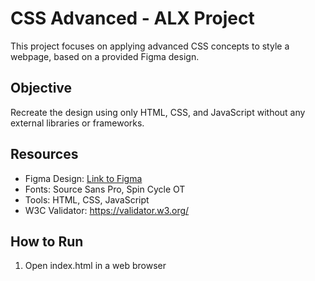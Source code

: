 # CSS Advanced - ALX Project

This project focuses on applying advanced CSS concepts to style a webpage, based on a provided Figma design.

## Objective

Recreate the design using only HTML, CSS, and JavaScript without any external libraries or frameworks.

## Resources

- Figma Design: [Link to Figma](<insert-your-figma-link-here>)
- Fonts: Source Sans Pro, Spin Cycle OT
- Tools: HTML, CSS, JavaScript
- W3C Validator: https://validator.w3.org/

## How to Run

1. Open index.html in a web browser
